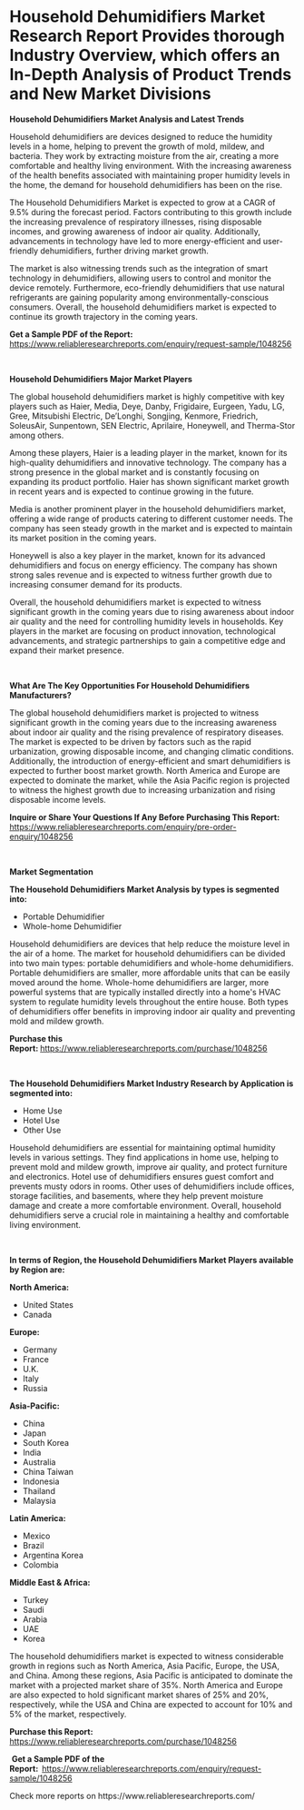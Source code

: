 <p><h1>Household Dehumidifiers Market Research Report Provides thorough Industry Overview, which offers an In-Depth Analysis of Product Trends and New Market Divisions</h1></p><p><strong>Household Dehumidifiers Market Analysis and Latest Trends</strong></p>
<p><p>Household dehumidifiers are devices designed to reduce the humidity levels in a home, helping to prevent the growth of mold, mildew, and bacteria. They work by extracting moisture from the air, creating a more comfortable and healthy living environment. With the increasing awareness of the health benefits associated with maintaining proper humidity levels in the home, the demand for household dehumidifiers has been on the rise.</p><p>The Household Dehumidifiers Market is expected to grow at a CAGR of 9.5% during the forecast period. Factors contributing to this growth include the increasing prevalence of respiratory illnesses, rising disposable incomes, and growing awareness of indoor air quality. Additionally, advancements in technology have led to more energy-efficient and user-friendly dehumidifiers, further driving market growth.</p><p>The market is also witnessing trends such as the integration of smart technology in dehumidifiers, allowing users to control and monitor the device remotely. Furthermore, eco-friendly dehumidifiers that use natural refrigerants are gaining popularity among environmentally-conscious consumers. Overall, the household dehumidifiers market is expected to continue its growth trajectory in the coming years.</p></p>
<p><strong>Get a Sample PDF of the Report:&nbsp;</strong> <a href="https://www.reliableresearchreports.com/enquiry/request-sample/1048256">https://www.reliableresearchreports.com/enquiry/request-sample/1048256</a></p>
<p>&nbsp;</p>
<p><strong>Household Dehumidifiers Major Market Players</strong></p>
<p><p>The global household dehumidifiers market is highly competitive with key players such as Haier, Media, Deye, Danby, Frigidaire, Eurgeen, Yadu, LG, Gree, Mitsubishi Electric, De’Longhi, Songjing, Kenmore, Friedrich, SoleusAir, Sunpentown, SEN Electric, Aprilaire, Honeywell, and Therma-Stor among others.</p><p>Among these players, Haier is a leading player in the market, known for its high-quality dehumidifiers and innovative technology. The company has a strong presence in the global market and is constantly focusing on expanding its product portfolio. Haier has shown significant market growth in recent years and is expected to continue growing in the future.</p><p>Media is another prominent player in the household dehumidifiers market, offering a wide range of products catering to different customer needs. The company has seen steady growth in the market and is expected to maintain its market position in the coming years.</p><p>Honeywell is also a key player in the market, known for its advanced dehumidifiers and focus on energy efficiency. The company has shown strong sales revenue and is expected to witness further growth due to increasing consumer demand for its products.</p><p>Overall, the household dehumidifiers market is expected to witness significant growth in the coming years due to rising awareness about indoor air quality and the need for controlling humidity levels in households. Key players in the market are focusing on product innovation, technological advancements, and strategic partnerships to gain a competitive edge and expand their market presence.</p></p>
<p>&nbsp;</p>
<p><strong>What Are The Key Opportunities For Household Dehumidifiers Manufacturers?</strong></p>
<p><p>The global household dehumidifiers market is projected to witness significant growth in the coming years due to the increasing awareness about indoor air quality and the rising prevalence of respiratory diseases. The market is expected to be driven by factors such as the rapid urbanization, growing disposable income, and changing climatic conditions. Additionally, the introduction of energy-efficient and smart dehumidifiers is expected to further boost market growth. North America and Europe are expected to dominate the market, while the Asia Pacific region is projected to witness the highest growth due to increasing urbanization and rising disposable income levels.</p></p>
<p><strong>Inquire or Share Your Questions If Any Before Purchasing This Report:</strong> <a href="https://www.reliableresearchreports.com/enquiry/pre-order-enquiry/1048256">https://www.reliableresearchreports.com/enquiry/pre-order-enquiry/1048256</a></p>
<p>&nbsp;</p>
<p><strong>Market Segmentation</strong></p>
<p><strong>The Household Dehumidifiers Market Analysis by types is segmented into:</strong></p>
<p><ul><li>Portable Dehumidifier</li><li>Whole-home Dehumidifier</li></ul></p>
<p><p>Household dehumidifiers are devices that help reduce the moisture level in the air of a home. The market for household dehumidifiers can be divided into two main types: portable dehumidifiers and whole-home dehumidifiers. Portable dehumidifiers are smaller, more affordable units that can be easily moved around the home. Whole-home dehumidifiers are larger, more powerful systems that are typically installed directly into a home's HVAC system to regulate humidity levels throughout the entire house. Both types of dehumidifiers offer benefits in improving indoor air quality and preventing mold and mildew growth.</p></p>
<p><strong>Purchase this Report:&nbsp;</strong><a href="https://www.reliableresearchreports.com/purchase/1048256">https://www.reliableresearchreports.com/purchase/1048256</a></p>
<p>&nbsp;</p>
<p><strong>The Household Dehumidifiers Market Industry Research by Application is segmented into:</strong></p>
<p><ul><li>Home Use</li><li>Hotel Use</li><li>Other Use</li></ul></p>
<p><p>Household dehumidifiers are essential for maintaining optimal humidity levels in various settings. They find applications in home use, helping to prevent mold and mildew growth, improve air quality, and protect furniture and electronics. Hotel use of dehumidifiers ensures guest comfort and prevents musty odors in rooms. Other uses of dehumidifiers include offices, storage facilities, and basements, where they help prevent moisture damage and create a more comfortable environment. Overall, household dehumidifiers serve a crucial role in maintaining a healthy and comfortable living environment.</p></p>
<p>&nbsp;</p>
<p><strong>In terms of Region, the Household Dehumidifiers Market Players available by Region are:</strong></p>
<p>
    <p> <strong> North America: </strong>
        <ul>
            <li>United States</li>
            <li>Canada</li>
        </ul>
        </p> 
    <p> <strong> Europe: </strong>
        <ul>
            <li>Germany</li>
            <li>France</li>
            <li>U.K.</li>
            <li>Italy</li>
            <li>Russia</li>
        </ul>
        </p> 
    <p> <strong> Asia-Pacific: </strong>
        <ul>
            <li>China</li>
            <li>Japan</li>
            <li>South Korea</li>
            <li>India</li>
            <li>Australia</li>
            <li>China Taiwan</li>
            <li>Indonesia</li>
            <li>Thailand</li>
            <li>Malaysia</li>
        </ul>
        </p> 
    <p> <strong> Latin America: </strong>
        <ul>
            <li>Mexico</li>
            <li>Brazil</li>
            <li>Argentina Korea</li>
            <li>Colombia</li>
        </ul>
        </p> 
    <p> <strong> Middle East & Africa: </strong>
        <ul>
            <li>Turkey</li>
            <li>Saudi</li>
            <li>Arabia</li>
            <li>UAE</li>
            <li>Korea</li>
        </ul>
    </p>
    </p>
<p><p>The household dehumidifiers market is expected to witness considerable growth in regions such as North America, Asia Pacific, Europe, the USA, and China. Among these regions, Asia Pacific is anticipated to dominate the market with a projected market share of 35%. North America and Europe are also expected to hold significant market shares of 25% and 20%, respectively, while the USA and China are expected to account for 10% and 5% of the market, respectively.</p></p>
<p><strong>Purchase this Report: </strong><a href="https://www.reliableresearchreports.com/purchase/1048256">https://www.reliableresearchreports.com/purchase/1048256</a></p>
<p>&nbsp;<strong>Get a Sample PDF of the Report:&nbsp;&nbsp;</strong><a href="https://www.reliableresearchreports.com/enquiry/request-sample/1048256">https://www.reliableresearchreports.com/enquiry/request-sample/1048256</a></p>
<p><strong></strong></p>
<p>Check more reports on https://www.reliableresearchreports.com/</p>